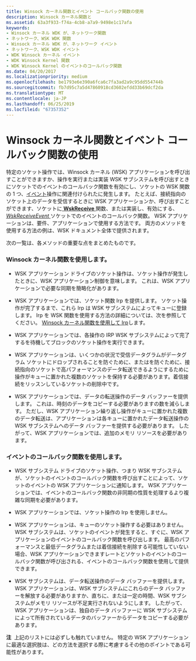 ```yaml
---
title: Winsock カーネル関数とイベント コールバック関数の使用
description: Winsock カーネル関数と
ms.assetid: 63a3f933-f74a-4cb8-a7a9-9498e1c17afa
keywords:
- Winsock カーネル WDK が、ネットワーク関数
- ネットワーク、WSK WDK 関数
- Winsock カーネル WDK が、ネットワーク イベント
- ネットワーク、WSK WDK イベント
- WDK Winsock カーネル イベント
- WDK Winsock Kernel 関数
- WDK Winsock Kernel のイベントのコールバック関数
ms.date: 04/20/2017
ms.localizationpriority: medium
ms.openlocfilehash: be1793e6e390a6fca6c7fa3ad2a9c95dd554744b
ms.sourcegitcommit: fb7d95c7a5d47860918cd3602efdd33b69dcf2da
ms.translationtype: MT
ms.contentlocale: ja-JP
ms.lasthandoff: 06/25/2019
ms.locfileid: "67357352"
---
```

# <a name="using-winsock-kernel-functions-vs-event-callback-functions"></a>Winsock カーネル関数とイベント コールバック関数の使用


特定のソケット操作では、Winsock カーネル (WSK) アプリケーションを呼び出すことができますか、操作を実行または実装 WSK サブシステムを呼び出すときにソケットでのイベントのコールバック関数を有効にし、ソケットの WSK 関数の 1 つ、[イベント](winsock-kernel-events.md)操作に関連付けられたに発生します。 たとえば、接続指向のソケット上のデータを受信するときに WSK アプリケーションか、呼び出すことができます、ソケットに[ **WskReceive** ](https://docs.microsoft.com/windows-hardware/drivers/ddi/content/wsk/nc-wsk-pfn_wsk_receive)関数、または実装し、有効にする、 [ *WskReceiveEvent* ](https://docs.microsoft.com/windows-hardware/drivers/ddi/content/wsk/nc-wsk-pfn_wsk_receive_event)ソケットでのイベントのコールバック関数。 WSK アプリケーションは、要件、アプリケーションで使用する方法です。 両方のメソッドを使用する方法の例は、WSK ドキュメント全体で提供されます。

次の一覧は、各メソッドの重要な点をまとめたものです。

### <a name="using-winsock-kernel-functions"></a>Winsock カーネル関数を使用します。

-   WSK アプリケーション ドライブのソケット操作は、ソケット操作が発生したときに、WSK アプリケーション制御を意味します。 これは、WSK アプリケーションで必要な同期を簡略化があります。

-   WSK アプリケーションでは、ソケット関数 Irp を提供します。 ソケット操作が完了するまで、これら Irp は WSK サブシステムによってキューに登録します。 Irp を WSK 関数を使用する方法の詳細については、次を参照してください。 [Winsock カーネル関数を使用して Irp](using-irps-with-winsock-kernel-functions.md)します。

-   WSK アプリケーションでは、各操作の IRP WSK サブシステムによって完了するを待機してブロックのソケット操作を実行できます。

-   WSK アプリケーションは、いくつかの状況で受信データグラムがデータグラム ソケットにドロップされることを防ぐために、またはを防ぐために、接続指向のソケットで高パフォーマンスのデータ転送できるようにするために操作がキューに置かれた複数のソケットを保持する必要があります。着信接続をリッスンしているソケットの削除中です。

-   WSK アプリケーションでは、データの転送操作のデータ バッファーを提供します。 これは、時刻のデータをコピーする必要がありますの数を減らします。 ただし、WSK アプリケーション繰り返し操作がキューに置かれた複数のデータ転送は、アプリケーションは各キューに置かれたデータ転送操作の WSK サブシステムへのデータ バッファーを提供する必要があります。 したがって、WSK アプリケーションでは、追加のメモリ リソースを必要があります。

### <a name="using-event-callback-functions"></a>イベントのコールバック関数を使用します。

-   WSK サブシステム ドライブのソケット操作、つまり WSK サブシステムが、ソケットのイベントのコールバック関数を呼び出すことによって、ソケットのイベントの WSK アプリケーションに通知します。 WSK アプリケーションでは、イベントのコールバック関数の非同期の性質を処理するより複雑な同期を必要があります。

-   WSK アプリケーションでは、ソケット操作の Irp を使用しません。

-   WSK アプリケーションは、キューのソケット操作する必要はありません。 WSK サブシステムは、ソケットのイベントが発生すると、すぐに、WSK アプリケーションのイベントのコールバック関数を呼び出します。 最高のパフォーマンスと最低データグラムまたは着信接続を削除する可能性していない場合、WSK アプリケーションできますレートとソケットのイベントのコールバック関数が呼び出される、イベントのコールバック関数を使用して提供できます。

-   WSK サブシステムは、データ転送操作のデータ バッファーを提供します。 WSK アプリケーションは、WSK サブシステムにこれらのデータ バッファーを解放する必要がありますか、直ちに、または一定の時間、WSK サブシステムがメモリ リソースが不足実行されないようにします。 したがって、WSK アプリケーションは、独自のデータ バッファーに WSK サブシステムによって所有されているデータのバッファーからデータをコピーする必要があります。

**注**  上記のリストには必ずしも触れていません。 特定の WSK アプリケーションに最適な選択肢は、どの方法を選択する際に考慮するその他のポイントである可能性があります。

 

 

 





